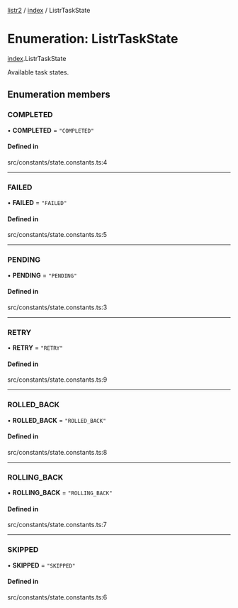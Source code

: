 [listr2](../README.md) / [index](../modules/index.md) / ListrTaskState

# Enumeration: ListrTaskState

[index](../modules/index.md).ListrTaskState

Available task states.

## Enumeration members

### COMPLETED

• **COMPLETED** = `"COMPLETED"`

#### Defined in

src/constants/state.constants.ts:4

___

### FAILED

• **FAILED** = `"FAILED"`

#### Defined in

src/constants/state.constants.ts:5

___

### PENDING

• **PENDING** = `"PENDING"`

#### Defined in

src/constants/state.constants.ts:3

___

### RETRY

• **RETRY** = `"RETRY"`

#### Defined in

src/constants/state.constants.ts:9

___

### ROLLED\_BACK

• **ROLLED\_BACK** = `"ROLLED_BACK"`

#### Defined in

src/constants/state.constants.ts:8

___

### ROLLING\_BACK

• **ROLLING\_BACK** = `"ROLLING_BACK"`

#### Defined in

src/constants/state.constants.ts:7

___

### SKIPPED

• **SKIPPED** = `"SKIPPED"`

#### Defined in

src/constants/state.constants.ts:6
